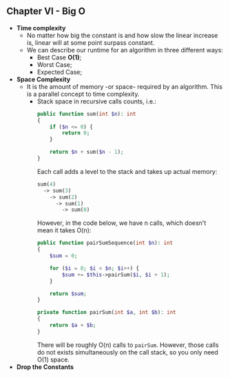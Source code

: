 ## Chapter VI - Big O

- **Time complexity** 
  - No matter how big the constant is and how slow the linear increase is, linear will at some point surpass constant.
  - We can describe our runtime for an algorithm in three different ways: 
    * Best Case **O(1)**;
    * Worst Case;
    * Expected Case;
- **Space Complexity**
  - It is the amount of memory -or space- required by an algorithm. This is a parallel concept to time complexity. 
    * Stack space in recursive calls counts, i.e.:
      ```php
      public function sum(int $n): int
      {
          if ($n <= 0) {
              return 0;
          }
      
          return $n + sum($n - 1);
      } 
      ```
      Each call adds a level to the stack and takes up actual memory: 
      ```php
      sum(4)
        -> sum(3)
          -> sum(2)
            -> sum(1)
              -> sum(0)
      ```
      However, in the code below, we have n calls, which doesn't mean it takes O(n): 
      ```php
      public function pairSumSequence(int $n): int
      {
          $sum = 0; 
      
          for ($i = 0; $i < $n; $i++) {
              $sum += $this->pairSum($i, $i + 1);
          }
      
          return $sum;
      }
      
      private function pairSum(int $a, int $b): int
      {
          return $a + $b;
      }
      ```
      There will be roughly O(n) calls to `pairSum`. However, those calls do not exists simultaneously on the call stack, so you only need O(1) space.
- **Drop the Constants**